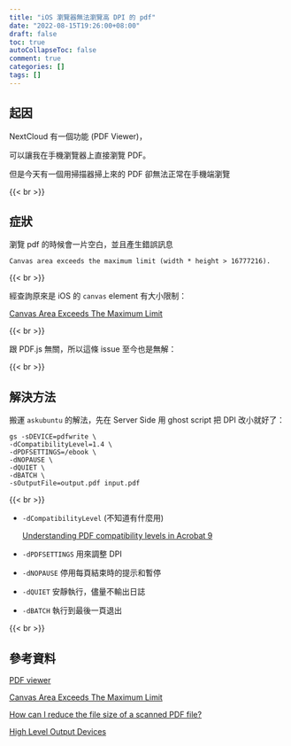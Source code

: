```yaml
---
title: "iOS 瀏覽器無法瀏覽高 DPI 的 pdf"
date: "2022-08-15T19:26:00+08:00"
draft: false
toc: true
autoCollapseToc: false
comment: true
categories: []
tags: []
---
```


## 起因

NextCloud 有一個功能 (PDF Viewer)，

可以讓我在手機瀏覽器上直接瀏覽 PDF。

但是今天有一個用掃描器掃上來的 PDF 卻無法正常在手機端瀏覽


{{< br >}}

## 症狀

瀏覽 pdf 的時候會一片空白，並且產生錯誤訊息

```
Canvas area exceeds the maximum limit (width * height > 16777216).
```

{{< br >}}

經查詢原來是 iOS 的 `canvas` element 有大小限制：

[Canvas Area Exceeds The Maximum Limit](https://pqina.nl/blog/canvas-area-exceeds-the-maximum-limit/)

{{< br >}}

跟 PDF.js 無關，所以這條 issue 至今也是無解：


{{< br >}}

## 解決方法

搬運 `askubuntu` 的解法，先在 Server Side 用 ghost script 把 DPI 改小就好了：

```
gs -sDEVICE=pdfwrite \
-dCompatibilityLevel=1.4 \
-dPDFSETTINGS=/ebook \
-dNOPAUSE \
-dQUIET \
-dBATCH \
-sOutputFile=output.pdf input.pdf
```

{{< br >}}
- `-dCompatibilityLevel` (不知道有什麼用)

    [Understanding PDF compatibility levels in Acrobat 9](https://acrobatusers.com/tutorials/understanding-pdf-compatibility-levels/)
- `-dPDFSETTINGS` 用來調整 DPI
- `-dNOPAUSE` 停用每頁結束時的提示和暫停
- `-dQUIET` 安靜執行，儘量不輸出日誌
- `-dBATCH` 執行到最後一頁退出

{{< br >}}

## 參考資料

[PDF viewer](https://apps.nextcloud.com/apps/files_pdfviewer)

[Canvas Area Exceeds The Maximum Limit](https://pqina.nl/blog/canvas-area-exceeds-the-maximum-limit/)

[How can I reduce the file size of a scanned PDF file?](https://askubuntu.com/questions/113544/how-can-i-reduce-the-file-size-of-a-scanned-pdf-file)

[High Level Output Devices](https://www.ghostscript.com/doc/current/VectorDevices.htm#COMMON)